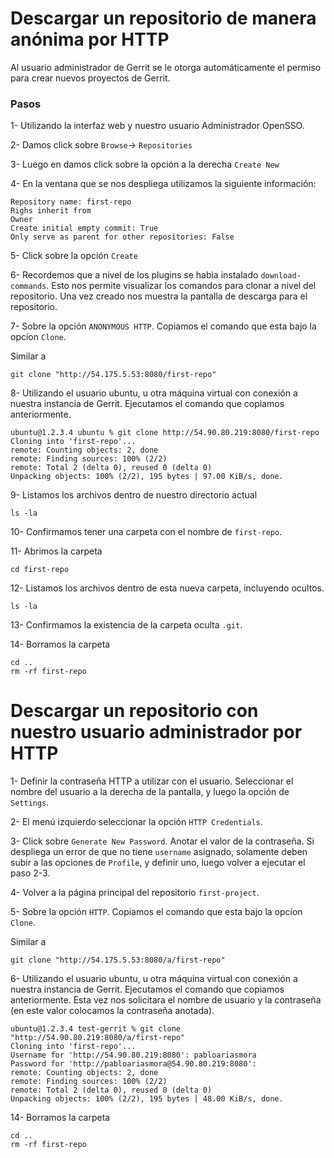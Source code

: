 # Descargar un repositorio de manera anónima por HTTP

Al usuario administrador de Gerrit se le otorga automáticamente el permiso para crear nuevos proyectos de Gerrit.

### Pasos

1- Utilizando la interfaz web y nuestro usuario Administrador OpenSSO.

2- Damos click sobre `Browse`-> `Repositories`

3- Luego en damos click sobre la opción a la derecha `Create New`

4- En la ventana que se nos despliega utilizamos la siguiente información:

```
Repository name: first-repo
Righs inherit from
Owner
Create initial empty commit: True
Only serve as parent for other repositories: False
```

5- Click sobre la opción `Create`

6- Recordemos que a nivel de los plugins se habia instalado `download-commands`. Esto nos permite visualizar los comandos para clonar a nivel del repositorio. Una vez creado nos muestra la pantalla de descarga para el repositorio.

7- Sobre la opción `ANONYMOUS HTTP`. Copiamos el comando que esta bajo la opcíon `Clone`.

Similar a

```
git clone "http://54.175.5.53:8080/first-repo"
```

8- Utilizando el usuario ubuntu, u otra máquina virtual con conexión a nuestra instancia de Gerrit. Ejecutamos el comando que copiamos anteriormente.

```
ubuntu@1.2.3.4 ubuntu % git clone http://54.90.80.219:8080/first-repo
Cloning into 'first-repo'...
remote: Counting objects: 2, done
remote: Finding sources: 100% (2/2)
remote: Total 2 (delta 0), reused 0 (delta 0)
Unpacking objects: 100% (2/2), 195 bytes | 97.00 KiB/s, done.
```

9- Listamos los archivos dentro de nuestro directorio actual

```
ls -la
```

10- Confirmamos tener una carpeta con el nombre de `first-repo`.

11- Abrimos la carpeta 

```
cd first-repo
```

12- Listamos los archivos dentro de esta nueva carpeta, incluyendo ocultos.

```
ls -la
```

13- Confirmamos la existencia de la carpeta oculta `.git`.

14- Borramos la carpeta

```
cd ..
rm -rf first-repo
```

# Descargar un repositorio con nuestro usuario administrador por HTTP

1- Definir la contraseña HTTP a utilizar con el usuario. Seleccionar el nombre del usuario a la derecha de la pantalla, y luego la opción de `Settings`.

2- El menú izquierdo seleccionar la opción `HTTP Credentials`.

3- Click sobre `Generate New Password`. Anotar el valor de la contraseña.
   Si despliega un error de que no tiene `username` asignado, solamente deben subir a las opciones de `Profile`, y definir uno, luego volver a ejecutar el paso 2-3.

4- Volver a la página principal del repositorio `first-project`.

5- Sobre la opción `HTTP`. Copiamos el comando que esta bajo la opcíon `Clone`.

Similar a

```
git clone "http://54.175.5.53:8080/a/first-repo"
```

6- Utilizando el usuario ubuntu, u otra máquina virtual con conexión a nuestra instancia de Gerrit. Ejecutamos el comando que copiamos anteriormente. Esta vez nos solicitara el nombre de usuario y la contraseña (en este valor colocamos la contraseña anotada).

```
ubuntu@1.2.3.4 test-gerrit % git clone "http://54.90.80.219:8080/a/first-repo"
Cloning into 'first-repo'...
Username for 'http://54.90.80.219:8080': pabloariasmora
Password for 'http://pabloariasmora@54.90.80.219:8080': 
remote: Counting objects: 2, done
remote: Finding sources: 100% (2/2)
remote: Total 2 (delta 0), reused 0 (delta 0)
Unpacking objects: 100% (2/2), 195 bytes | 48.00 KiB/s, done.
```

14- Borramos la carpeta

```
cd ..
rm -rf first-repo
```
